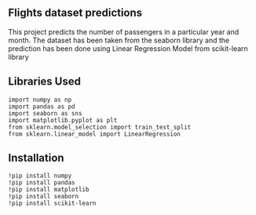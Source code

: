 ## Flights dataset predictions

This project predicts the number of passengers in a particular year and month. 
The dataset has been taken from the seaborn library and the prediction has been done using Linear Regression Model from scikit-learn library

## Libraries Used

    import numpy as np
    import pandas as pd
    import seaborn as sns
    import matplotlib.pyplot as plt
    from sklearn.model_selection import train_test_split
    from sklearn.linear_model import LinearRegression

## Installation

    !pip install numpy
    !pip install pandas
    !pip install matplotlib
    !pip install seaborn
    !pip install scikit-learn
